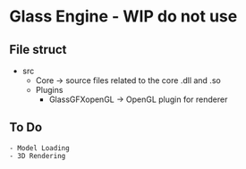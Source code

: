 # Glass Engine - WIP do not use

## File struct
 - src
    - Core -> source files related to the core .dll and .so
    - Plugins
        - GlassGFXopenGL -> OpenGL plugin for renderer

## To Do
    - Model Loading
    - 3D Rendering
